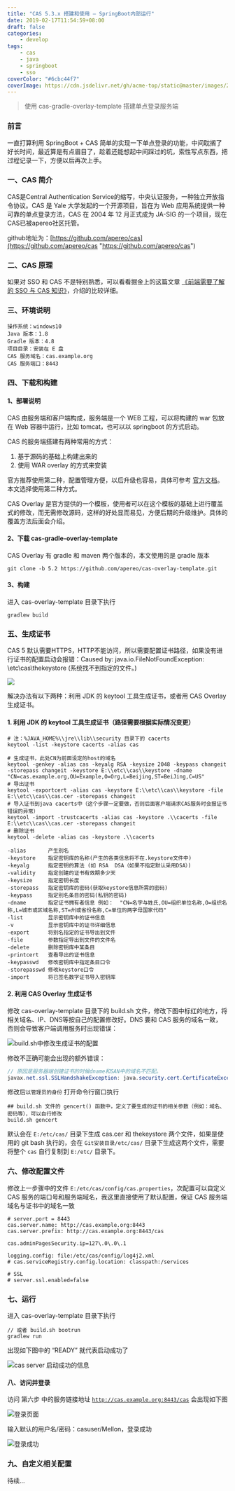 ```yaml
---
title: "CAS 5.3.x 搭建和使用 – SpringBoot内部运行"
date: 2019-02-17T11:54:59+08:00
draft: false
categories:
    - develop
tags:
    - cas
    - java
    - springboot
    - sso
coverColor: "#6cbc44f7"
coverImage: https://cdn.jsdelivr.net/gh/acme-top/static@master/images/2021/04/20210410225129-sso.png
---
```


<info>

> 使用 cas-gradle-overlay-template 搭建单点登录服务端

</info>

### 前言

一直打算利用 SpringBoot + CAS 简单的实现一下单点登录的功能，中间耽搁了好长时间，最近算是有点眉目了，趁着还能想起中间踩过的坑，索性写点东西，把过程记录一下，方便以后再次上手。

### 一、CAS 简介

CAS是Central Authentication Service的缩写，中央认证服务，一种独立开放指令协议。CAS 是 Yale 大学发起的一个开源项目，旨在为 Web 应用系统提供一种可靠的单点登录方法，CAS 在 2004 年 12 月正式成为 JA-SIG 的一个项目，现在CAS已被apereo社区托管。

github地址为：[https://github.com/apereo/cas](https://github.com/apereo/cas "https://github.com/apereo/cas")

### 二、CAS 原理

如果对 SSO 和 CAS 不是特别熟悉，可以看看掘金上的这篇文章 [《前端需要了解的 SSO 与 CAS 知识》](https://juejin.im/post/5a002b536fb9a045132a1727 "《前端需要了解的 SSO 与 CAS 知识》")，介绍的比较详细。

### 三、环境说明

```properties
操作系统：windows10
Java 版本：1.8
Gradle 版本：4.8
项目目录：安装在 E 盘
CAS 服务域名：cas.example.org
CAS 服务端口：8443
```

### 四、下载和构建

#### 1、部署说明

CAS 由服务端和客户端构成，服务端是一个 WEB 工程，可以将构建的 war 包放在 Web 容器中运行，比如 tomcat，也可以以 springboot 的方式启动。

CAS 的服务端搭建有两种常用的方式：

1. 基于源码的基础上构建出来的
2. 使用 WAR overlay 的方式来安装

官方推荐使用第二种，配置管理方便，以后升级也容易，具体可参考 [官方文档](https://apereo.github.io/cas/5.3.x/installation/Maven-Overlay-Installation.html "官方文档")。本文选择使用第二种方式。

CAS Overlay 是官方提供的一个模板，使用者可以在这个模板的基础上进行覆盖式的修改，而无需修改源码，这样的好处显而易见，方便后期的升级维护。具体的覆盖方法后面会介绍。

#### 2、下载 cas-gradle-overlay-template

CAS Overlay 有 gradle 和 maven 两个版本的，本文使用的是 gradle 版本

```shell
git clone -b 5.2 https://github.com/apereo/cas-overlay-template.git
```

#### 3、构建

进入 cas-overlay-template 目录下执行

```shell
gradlew build
```

### 五、生成证书

CAS 5 默认需要HTTPS，HTTP不能访问，所以需要配置证书路径，如果没有进行证书的配置启动会报错：Caused by: java.io.FileNotFoundException: \\etc\\cas\\thekeystore (系统找不到指定的文件。)

![](https://cdn.jsdelivr.net/gh/acme-top/static@master/images/2021/04/20210410210655-paste-cb4f609674c58255414cf3dad4c8684b-1.png)

解决办法有以下两种：利用 JDK 的 keytool 工具生成证书，或者用 CAS Overlay 生成证书。

#### 1. 利用 JDK 的 keytool 工具生成证书（路径需要根据实际情况变更）

```shell
# 注：%JAVA_HOME%\\jre\\lib\\security 目录下的 cacerts
keytool -list -keystore cacerts -alias cas

# 生成证书，此处CN为前面设定的host的域名
keytool -genkey -alias cas -keyalg RSA -keysize 2048 -keypass changeit -storepass changeit -keystore E:\\etc\\cas\\keystore -dname "CN=cas.example.org,OU=Example,O=Org,L=Beijing,ST=BeiJing,C=US"
# 导出证书
keytool -exportcert -alias cas -keystore E:\\etc\\cas\\keystore -file E:\\etc\\cas\\cas.cer -storepass changeit
# 导入证书到java cacerts中（这个步骤一定要做，否则后面客户端请求CAS服务时会报证书错误的异常）
keytool -import -trustcacerts -alias cas -keystore .\\cacerts -file E:\\etc\\cas\\cas.cer -storepass changeit
# 删除证书
keytool -delete -alias cas -keystore .\\cacerts

-alias       产生别名
-keystore    指定密钥库的名称(产生的各类信息将不在.keystore文件中)
-keyalg      指定密钥的算法 (如 RSA  DSA（如果不指定默认采用DSA）)
-validity    指定创建的证书有效期多少天
-keysize     指定密钥长度
-storepass   指定密钥库的密码(获取keystore信息所需的密码)
-keypass     指定别名条目的密码(私钥的密码)
-dname       指定证书拥有者信息 例如：  "CN=名字与姓氏,OU=组织单位名称,O=组织名称,L=城市或区域名称,ST=州或省份名称,C=单位的两字母国家代码"
-list        显示密钥库中的证书信息      
-v           显示密钥库中的证书详细信息
-export      将别名指定的证书导出到文件  
-file        参数指定导出到文件的文件名
-delete      删除密钥库中某条目         
-printcert   查看导出的证书信息          
-keypasswd   修改密钥库中指定条目口令   
-storepasswd 修改keystore口令     
-import      将已签名数字证书导入密钥库
```

#### 2. 利用 CAS Overlay 生成证书

修改 cas-overlay-template 目录下的 build.sh 文件，修改下图中标红的地方，将相关域名、IP、DNS等按自己的配置修改好。DNS 要和 CAS 服务的域名一致，否则会导致客户端调用服务时出现错误：

![build.sh中修改生成证书的配置](https://cdn.jsdelivr.net/gh/acme-top/static@master/images/2021/04/20210410210703-paste-aae4dff165ef48e8784ecd1473cbe7e5-1.png)

修改不正确可能会出现的额外错误：

```java
// 原因是服务器端创建证书的时候dname和SAN中的域名不匹配。
javax.net.ssl.SSLHandshakeException: java.security.cert.CertificateException: No subject alternative DNS name matching cas.example.org found.
```

修改后<code>以管理员的身份</code> 打开命令行窗口执行

```shell
## build.sh 文件的 gencert() 函数中，定义了要生成的证书的相关参数（例如：域名、密码等），可以自行修改
build.sh gencert
```

默认会在 <code>E:/etc/cas/</code> 目录下生成 cas.cer 和 thekeystore 两个文件，如果是使用的 git bash 执行的，会在 <code>Git安装目录/etc/cas/</code> 目录下生成这两个文件，需要将整个 <code>cas</code> 自行复制到 <code>E:/etc/</code> 目录下。

### 六、修改配置文件

修改上一步骤中的文件 <code>E:/etc/cas/config/cas.properties</code>，次配置可以自定义 CAS 服务的端口号和服务端域名，我这里直接使用了默认配置，保证 CAS 服务端域名与证书中的域名一致

```properties
# server.port = 8443
cas.server.name: http://cas.example.org:8443
cas.server.prefix: http://cas.example.org:8443/cas

cas.adminPagesSecurity.ip=127\.0\.0\.1

logging.config: file:/etc/cas/config/log4j2.xml
# cas.serviceRegistry.config.location: classpath:/services

# SSL
# server.ssl.enabled=false
```

### 七、运行

进入 cas-overlay-template 目录下执行

```shell
// 或者 build.sh bootrun
gradlew run
```

出现如下图中的 “READY” 就代表启动成功了

![cas server 启动成功的信息](https://cdn.jsdelivr.net/gh/acme-top/static@master/images/2021/04/20210410210710-paste-90a5260177020ca42babde6b9b70895c-1.png)

#### 八、访问并登录

访问 第六步 中的服务链接地址 <code>http://cas.example.org:8443/cas</code> 会出现如下图

![登录页面](https://cdn.jsdelivr.net/gh/acme-top/static@master/images/2021/04/20210410223344-paste-f9bb8b769f41424e11e7d4be0d2ccd3e-1.png)

输入默认的用户名/密码：casuser/Mellon，登录成功

![登录成功](https://cdn.jsdelivr.net/gh/acme-top/static@master/images/2021/04/20210410223351-paste-a75e752a329c5a98e25528973656dba8-1.png)


### 九、自定义相关配置

待续...
